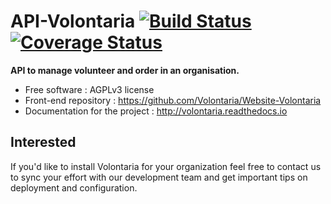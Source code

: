 # API-Volontaria [![Build Status](https://travis-ci.org/Volontaria/API-Volontaria.svg?branch=master)](https://travis-ci.org/Volontaria/API-Volontaria) [![Coverage Status](https://coveralls.io/repos/github/Volontaria/API-Volontaria/badge.svg?branch=master)](https://coveralls.io/github/Volontaria/API-Volontaria?branch=master)

**API to manage volunteer and order in an organisation.**

 - Free software : AGPLv3 license
 - Front-end repository : https://github.com/Volontaria/Website-Volontaria
 - Documentation for the project : http://volontaria.readthedocs.io

## Interested

If you'd like to install Volontaria for your organization feel free to contact us to sync your effort with our 
development team and get important tips on deployment and configuration.
